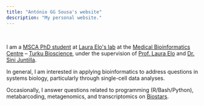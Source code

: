 ```yaml
---
title: "António GG Sousa's website"
description: "My personal website."
---
```


<br>

I am a [MSCA PhD student](https://www.enlight-ten.eu) at [Laura Elo's lab](https://bioscience.fi/research/computational-biomedicine/) at the <a href="https://elolab.utu.fi" target="_blank">Medical Bioinformatics Centre</a> – <a href="https://bioscience.fi" target="_blank">Turku Bioscience</a>, under the supervision of [Prof. Laura Elo](https://scholar.google.com/citations?user=w9qgsIcAAAAJ) and [Dr. Sini Juntilla](https://scholar.google.com/citations?hl=en&user=KCc6UEAAAAAJ).

In general, I am interested in applying bioinformatics to address questions in systems biology, particularly through single-cell data analyses.

Occasionally, I answer questions related to programming (R/Bash/Python), metabarcoding, metagenomics, and transcriptomics on [Biostars](https://www.biostars.org/u/32460/).

